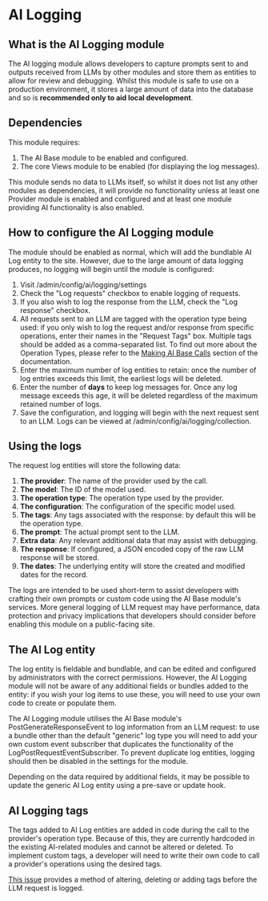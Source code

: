 # AI Logging
## What is the AI Logging module
The AI logging module allows developers to capture prompts sent to and outputs
received from LLMs by other modules and store them as entities to allow for
review and debugging. Whilst this module is safe to use on a production
environment, it stores a large amount of data into the database and so is
**recommended only to aid local development**.

## Dependencies
This module requires:
1. The AI Base module to be enabled and configured.
2. The core Views module to be enabled (for displaying the log messages).

This module sends no data to LLMs itself, so whilst it does not list any other
modules as dependencies, it will provide no functionality unless at least one 
Provider module is enabled and configured and at least one module providing AI
functionality is also enabled.

## How to configure the AI Logging module
The module should be enabled as normal, which will add the bundlable AI Log
entity to the site. However, due to the large amount of data logging produces,
no logging will begin until the module is configured:
1. Visit /admin/config/ai/logging/settings
2. Check the "Log requests" checkbox to enable logging of requests.
3. If you also wish to log the response from the LLM, check the "Log response"
   checkbox.
4. All requests sent to an LLM are tagged with the operation type being used: if
   you only wish to log the request and/or response from specific operations,
   enter their names in the "Request Tags" box. Multiple tags should be added as
   a comma-separated list. To find out more about the Operation Types, please
   refer to the [Making AI Base Calls](https://project.pages.drupalcode.org/ai/developers/base_calls/)
   section of the documentation.
5. Enter the maximum number of log entities to retain: once the number of log
   entries exceeds this limit, the earliest logs will be deleted.
6. Enter the number of **days** to keep log messages for. Once any log message
   exceeds this age, it will be deleted regardless of the maximum retained
   number of logs.
7. Save the configuration, and logging will begin with the next request sent to
   an LLM. Logs can be viewed at /admin/config/ai/logging/collection.

## Using the logs
The request log entities will store the following data:
1. **The provider**: The name of the provider used by the call. 
2. **The model**: The ID of the model used.
3. **The operation type**: The operation type used by the provider.
4. **The configuration**: The configuration of the specific model used.
5. **The tags**: Any tags associated with the response: by default this will be the operation type.
6. **The prompt**: The actual prompt sent to the LLM.
7. **Extra data**: Any relevant additional data that may assist with debugging.
8. **The response**: If configured, a JSON encoded copy of the raw LLM response will be stored.
9. **The dates**: The underlying entity will store the created and modified dates for the record.

The logs are intended to be used short-term to assist developers with crafting
their own prompts or custom code using the AI Base module's services. More
general logging of LLM request may have performance, data protection and privacy
implications that developers should consider before enabling this module on a
public-facing site.

## The AI Log entity
The log entity is fieldable and bundlable, and can be edited and configured by
administrators with the correct permissions. However, the AI Logging module will
not be aware of any additional fields or bundles added to the entity: if you
wish your log items to use these, you will need to use your own code to create
or populate them.

The AI Logging module utilises the AI Base module's PostGenerateResponseEvent to
log information from an LLM request: to use a bundle other than the default
"generic" log type you will need to add your own custom event subscriber that
duplicates the functionality of the LogPostRequestEventSubscriber. To prevent
duplicate log entities, logging should then be disabled in the settings for the
module. 

Depending on the data required by additional fields, it may be possible to
update the generic AI Log entity using a pre-save or update hook.

## AI Logging tags
The tags added to AI Log entities are added in code during the call to the
provider's operation type. Because of this, they are currently hardcoded in the
existing AI-related modules and cannot be altered or deleted. To implement
custom tags, a developer will need to write their own code to call a provider's
operations using the desired tags.

[This issue](https://www.drupal.org/project/ai/issues/3485686) provides a method
of altering, deleting or adding tags before the LLM request is logged.